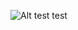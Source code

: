 ![Alt](https://github.com/aleksandrtikhonov/yamdb_final/workflows/yamdb_final%20workflow/badge.svg 'Actions Status')
test
test
